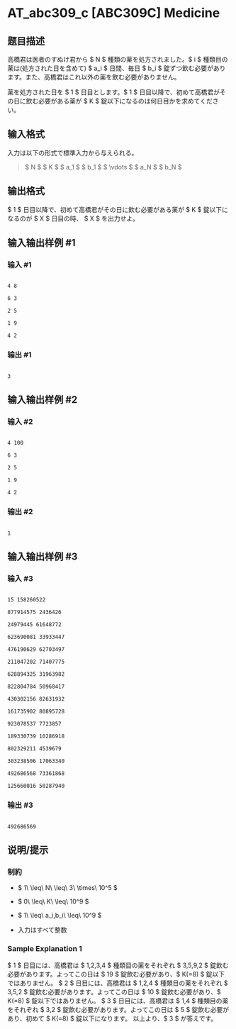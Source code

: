 # AT_abc309_c [ABC309C] Medicine

## 题目描述

[problemUrl]: https://atcoder.jp/contests/abc309/tasks/abc309_c

高橋君は医者のすぬけ君から $ N $ 種類の薬を処方されました。$ i $ 種類目の薬は(処方された日を含めて) $ a_i $ 日間、毎日 $ b_i $ 錠ずつ飲む必要があります。また、高橋君はこれ以外の薬を飲む必要がありません。

薬を処方された日を $ 1 $ 日目とします。$ 1 $ 日目以降で、初めて高橋君がその日に飲む必要がある薬が $ K $ 錠以下になるのは何日目かを求めてください。

## 输入格式

入力は以下の形式で標準入力から与えられる。

> $ N $ $ K $ $ a_1 $ $ b_1 $ $ \vdots $ $ a_N $ $ b_N $

## 输出格式

$ 1 $ 日目以降で、初めて高橋君がその日に飲む必要がある薬が $ K $ 錠以下になるのが $ X $ 日目の時、 $ X $ を出力せよ。

## 输入输出样例 #1

### 输入 #1

```
4 8
6 3
2 5
1 9
4 2
```

### 输出 #1

```
3
```

## 输入输出样例 #2

### 输入 #2

```
4 100
6 3
2 5
1 9
4 2
```

### 输出 #2

```
1
```

## 输入输出样例 #3

### 输入 #3

```
15 158260522
877914575 2436426
24979445 61648772
623690081 33933447
476190629 62703497
211047202 71407775
628894325 31963982
822804784 50968417
430302156 82631932
161735902 80895728
923078537 7723857
189330739 10286918
802329211 4539679
303238506 17063340
492686568 73361868
125660016 50287940
```

### 输出 #3

```
492686569
```

## 说明/提示

### 制約

- $ 1\ \leq\ N\ \leq\ 3\ \times\ 10^5 $
- $ 0\ \leq\ K\ \leq\ 10^9 $
- $ 1\ \leq\ a_i,b_i\ \leq\ 10^9 $
- 入力はすべて整数
 
### Sample Explanation 1

$ 1 $ 日目には、高橋君は $ 1,2,3,4 $ 種類目の薬をそれぞれ $ 3,5,9,2 $ 錠飲む必要があります。よってこの日は $ 19 $ 錠飲む必要があり、$ K(=8) $ 錠以下ではありません。 $ 2 $ 日目には、高橋君は $ 1,2,4 $ 種類目の薬をそれぞれ $ 3,5,2 $ 錠飲む必要があります。よってこの日は $ 10 $ 錠飲む必要があり、$ K(=8) $ 錠以下ではありません。 $ 3 $ 日目には、高橋君は $ 1,4 $ 種類目の薬をそれぞれ $ 3,2 $ 錠飲む必要があります。よってこの日は $ 5 $ 錠飲む必要があり、初めて $ K(=8) $ 錠以下になります。 以上より、$ 3 $ が答えです。